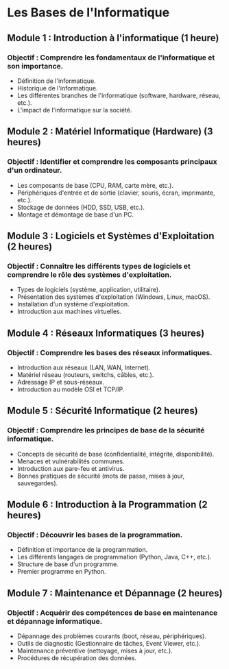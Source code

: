 # Les Bases de l'Informatique

## Module 1 : Introduction à l'informatique (1 heure)
### Objectif : Comprendre les fondamentaux de l'informatique et son importance.
- Définition de l'informatique.
- Historique de l'informatique.
- Les différentes branches de l'informatique (software, hardware, réseau, etc.).
- L'impact de l'informatique sur la société.

## Module 2 : Matériel Informatique (Hardware) (3 heures)
### Objectif : Identifier et comprendre les composants principaux d'un ordinateur.
- Les composants de base (CPU, RAM, carte mère, etc.).
- Périphériques d'entrée et de sortie (clavier, souris, écran, imprimante, etc.).
- Stockage de données (HDD, SSD, USB, etc.).
- Montage et démontage de base d'un PC.

## Module 3 : Logiciels et Systèmes d'Exploitation (2 heures)
### Objectif : Connaître les différents types de logiciels et comprendre le rôle des systèmes d'exploitation.
- Types de logiciels (système, application, utilitaire).
- Présentation des systèmes d'exploitation (Windows, Linux, macOS).
- Installation d'un système d'exploitation.
- Introduction aux machines virtuelles.

## Module 4 : Réseaux Informatiques (3 heures)
### Objectif : Comprendre les bases des réseaux informatiques.
- Introduction aux réseaux (LAN, WAN, Internet).
- Matériel réseau (routeurs, switchs, câbles, etc.).
- Adressage IP et sous-réseaux.
- Introduction au modèle OSI et TCP/IP.

## Module 5 : Sécurité Informatique (2 heures)
### Objectif : Comprendre les principes de base de la sécurité informatique.
- Concepts de sécurité de base (confidentialité, intégrité, disponibilité).
- Menaces et vulnérabilités communes.
- Introduction aux pare-feu et antivirus.
- Bonnes pratiques de sécurité (mots de passe, mises à jour, sauvegardes).

## Module 6 : Introduction à la Programmation (2 heures)
### Objectif : Découvrir les bases de la programmation.
- Définition et importance de la programmation.
- Les différents langages de programmation (Python, Java, C++, etc.).
- Structure de base d'un programme.
- Premier programme en Python.

## Module 7 : Maintenance et Dépannage (2 heures)
### Objectif : Acquérir des compétences de base en maintenance et dépannage informatique.
- Dépannage des problèmes courants (boot, réseau, périphériques).
- Outils de diagnostic (Gestionnaire de tâches, Event Viewer, etc.).
- Maintenance préventive (nettoyage, mises à jour, etc.).
- Procédures de récupération des données.